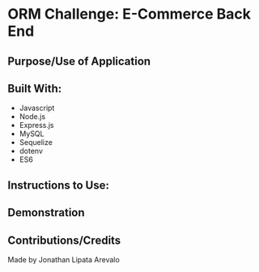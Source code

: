 # ORM Challenge: E-Commerce Back End

## Purpose/Use of Application


## Built With:
* Javascript
* Node.js
* Express.js
* MySQL
* Sequelize
* dotenv
* ES6

## Instructions to Use:

## Demonstration

## Contributions/Credits
Made by Jonathan Lipata Arevalo